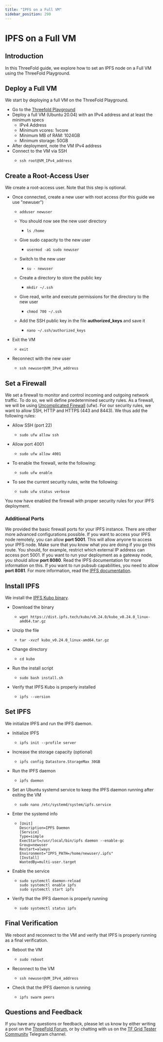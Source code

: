 ```yaml
---
title: "IPFS on a Full VM"
sidebar_position: 290
---
```


<h1> IPFS on a Full VM</h1>



## Introduction

In this ThreeFold guide, we explore how to set an IPFS node on a Full VM using the ThreeFold Playground.

## Deploy a Full VM

We start by deploying a full VM on the ThreeFold Playground.

* Go to the [Threefold Playground](https://playground.grid.tf/#/)
* Deploy a full VM (Ubuntu 20.04) with an IPv4 address and at least the minimum specs
  * IPv4 Address
  * Minimum vcores: 1vcore
  * Minimum MB of RAM: 1024GB
  * Minimum storage: 50GB
* After deployment, note the VM IPv4 address
* Connect to the VM via SSH
  * ``` 
    ssh root@VM_IPv4_address
    ```

## Create a Root-Access User

We create a root-access user. Note that this step is optional.

* Once connected, create a new user with root access (for this guide we use "newuser")
  * ``` 
    adduser newuser
    ```
  * You should now see the new user directory
    * ``` 
      ls /home
      ```
  * Give sudo capacity to the new user
    * ```
      usermod -aG sudo newuser
      ```
  * Switch to the new user
    * ```
      su - newuser
      ```
  * Create a directory to store the public key
    * ```
      mkdir ~/.ssh
      ```
  * Give read, write and execute permissions for the directory to the new user
    * ```
      chmod 700 ~/.ssh
      ```
  * Add the SSH public key in the file **authorized_keys** and save it
    * ```
      nano ~/.ssh/authorized_keys
      ```
* Exit the VM 
  * ```
    exit
    ```
* Reconnect with the new user
  * ``` 
    ssh newuser@VM_IPv4_address
    ```

## Set a Firewall

We set a firewall to monitor and control incoming and outgoing network traffic. To do so, we will define predetermined security rules. As a firewall, we will be using [Uncomplicated Firewall](https://wiki.ubuntu.com/UncomplicatedFirewall) (ufw).
For our security rules, we want to allow SSH, HTTP and HTTPS (443 and 8443).
We thus add the following rules:
* Allow SSH (port 22)
  * ```
    sudo ufw allow ssh
    ```
* Allow port 4001
  * ```
    sudo ufw allow 4001
    ```
* To enable the firewall, write the following:
  * ```
    sudo ufw enable
    ```
* To see the current security rules, write the following:
  * ```
    sudo ufw status verbose
    ```
You now have enabled the firewall with proper security rules for your IPFS deployment.

### Additional Ports

We provided the basic firewall ports for your IPFS instance. There are other more advanced configurations possible.
If you want to access your IPFS node remotely, you can allow **port 5001**. This will allow anyone to access your IPFS node. Make sure that you know what you are doing if you go this route. You should, for example, restrict which external IP address can access port 5001.
If you want to run your deployment as a gateway node, you should allow **port 8080**. Read the IPFS documentation for more information on this.
If you want to run pubsub capabilities, you need to allow **port 8081**. For more information, read the [IPFS documentation](https://blog.ipfs.tech/25-pubsub/).

## Install IPFS

We install the [IPFS Kubo binary](https://docs.ipfs.tech/install/command-line/#install-official-binary-distributions).
* Download the binary
  * ```
    wget https://dist.ipfs.tech/kubo/v0.24.0/kubo_v0.24.0_linux-amd64.tar.gz
    ```
* Unzip the file
  * ```
    tar -xvzf kubo_v0.24.0_linux-amd64.tar.gz
    ```
* Change directory
  * ```
    cd kubo
    ```
* Run the install script
  * ```
    sudo bash install.sh
    ```
* Verify that IPFS Kubo is properly installed
  * ```
    ipfs --version
    ```

## Set IPFS

We initialize IPFS and run the IPFS daemon.

* Initialize IPFS
  * ```
    ipfs init --profile server
    ```
* Increase the storage capacity (optional)
  * ```
    ipfs config Datastore.StorageMax 30GB
    ```
* Run the IPFS daemon
  * ```
    ipfs daemon
    ```
* Set an Ubuntu systemd service to keep the IPFS daemon running after exiting the VM
  * ```
    sudo nano /etc/systemd/system/ipfs.service
    ```
* Enter the systemd info
  * ```
    [Unit]
    Description=IPFS Daemon
    [Service]
    Type=simple
    ExecStart=/usr/local/bin/ipfs daemon --enable-gc
    Group=newuser
    Restart=always
    Environment="IPFS_PATH=/home/newuser/.ipfs"
    [Install]
    WantedBy=multi-user.target
    ```
* Enable the service
  * ```
    sudo systemctl daemon-reload
    sudo systemctl enable ipfs
    sudo systemctl start ipfs
    ```
* Verify that the IPFS daemon is properly running
  * ```
    sudo systemctl status ipfs
    ```
## Final Verification
We reboot and reconnect to the VM and verify that IPFS is properly running as a final verification.
* Reboot the VM
  * ```
    sudo reboot
    ```
* Reconnect to the VM
  * ```
    ssh newuser@VM_IPv4_address
    ```
* Check that the IPFS daemon is running
  * ```
    ipfs swarm peers
    ```
## Questions and Feedback
If you have any questions or feedback, please let us know by either writing a post on the [ThreeFold Forum](https://forum.threefold.io/), or by chatting with us on the [TF Grid Tester Community](https://t.me/threefoldtesting) Telegram channel.